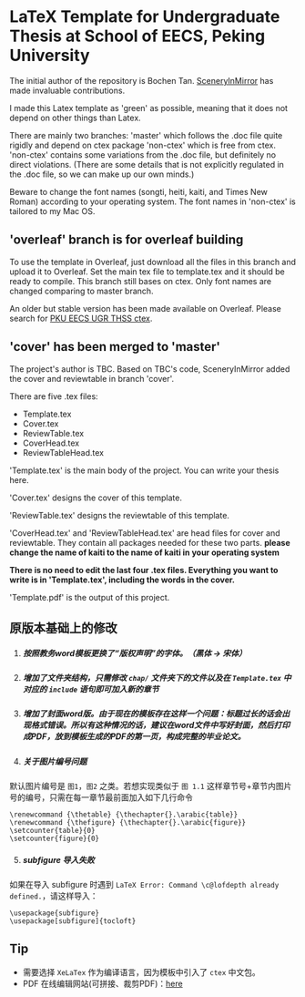 # LaTeX Template for Undergraduate Thesis at School of EECS, Peking University

The initial author of the repository is Bochen Tan. [SceneryInMirror](https://github.com/SceneryInMirror/) has made invaluable contributions.

I made this Latex template as 'green' as possible, meaning that it does not depend on other things than Latex.

There are mainly two branches: 'master' which follows the .doc file quite rigidly and depend on ctex package 'non-ctex' which is free from ctex. 'non-ctex' contains some variations from the .doc file, but definitely no direct violations. (There are some details that is not explicitly regulated in the .doc file, so we can make up our own minds.)

Beware to change the font names (songti, heiti, kaiti, and Times New Roman) according to your operating system. The font names in 'non-ctex' is tailored to my Mac OS.

## 'overleaf' branch is for overleaf building

To use the template in Overleaf, just download all the files in this branch and upload it to Overleaf. Set the main tex file to template.tex and it should be ready to compile. This branch still bases on ctex. Only font names are changed comparing to master branch.

An older but stable version has been made available on Overleaf. Please search for [PKU EECS UGR THSS ctex](https://www.overleaf.com/latex/templates/pku-eecs-ugr-thss-ctex/mzhftgdsbgnw).

## 'cover' has been merged to 'master'

The project's author is TBC. Based on TBC's code, SceneryInMirror added the cover and reviewtable in branch 'cover'.

There are five .tex files:

* Template.tex
* Cover.tex
* ReviewTable.tex
* CoverHead.tex
* ReviewTableHead.tex

'Template.tex' is the main body of the project. You can write your thesis here.

'Cover.tex' designs the cover of this template.

'ReviewTable.tex' designs the reviewtable of this template.

'CoverHead.tex' and 'ReviewTableHead.tex' are head files for cover and reviewtable. They contain all packages needed for these two parts. **please change the name of kaiti to the name of kaiti in your operating system**

**There is no need to edit the last four .tex files. Everything you want to write is in 'Template.tex', including the words in the cover.**

'Template.pdf' is the output of this project.

## 

## 原版本基础上的修改

1. ##### 按照教务word模板更换了“版权声明”的字体。（黑体 -> 宋体）

2. ##### 增加了文件夹结构，只需修改 `chap/` 文件夹下的文件以及在 `Template.tex` 中对应的 `include` 语句即可加入新的章节

3. ##### 增加了封面word版。由于现在的模板存在这样一个问题：标题过长的话会出现格式错误。所以有这种情况的话，建议在word文件中写好封面，然后打印成PDF，放到模板生成的PDF的第一页，构成完整的毕业论文。
4. ##### 关于图片编号问题
默认图片编号是 `图1`，`图2` 之类。若想实现类似于 `图 1.1` 这样章节号+章节内图片号的编号，只需在每一章节最前面加入如下几行命令
```
\renewcommand {\thetable} {\thechapter{}.\arabic{table}}
\renewcommand {\thefigure} {\thechapter{}.\arabic{figure}}
\setcounter{table}{0}
\setcounter{figure}{0}
```
5. ##### subfigure 导入失败
如果在导入 subfigure 时遇到 `LaTeX Error: Command \c@lofdepth already defined.`，请这样导入：
```
\usepackage{subfigure}
\usepackage[subfigure]{tocloft}
```
## Tip
- 需要选择 `XeLaTex` 作为编译语言，因为模板中引入了 `ctex` 中文包。
- PDF 在线编辑网站(可拼接、裁剪PDF)：[here](https://smallpdf.com/cn)
